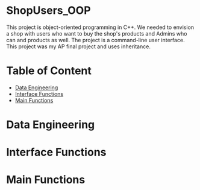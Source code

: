 # ShopUsers_OOP
This project is object-oriented programming in C++. We needed to envision a shop with users who want to buy the shop's products and Admins who can and products as well. 
The project is a command-line user interface. This project was my AP final project and uses inheritance.

# Table of Content
- [Data Engineering]()
- [Interface Functions]()
- [Main Functions]()

# Data Engineering

# Interface Functions

# Main Functions

